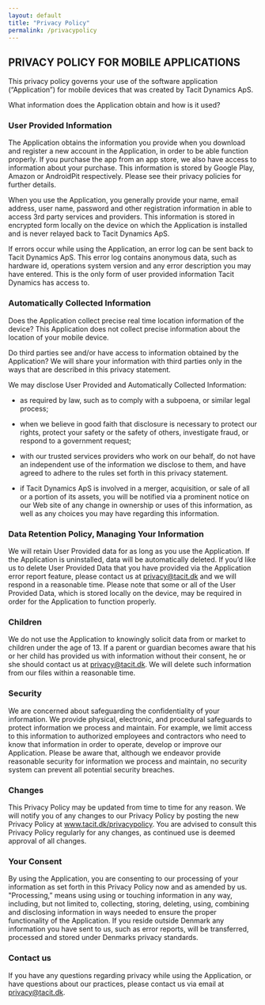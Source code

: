 ```yaml
---
layout: default
title: "Privacy Policy"
permalink: /privacypolicy
---
```


## PRIVACY POLICY FOR MOBILE APPLICATIONS
 
This privacy policy governs your use of the software application (“Application”) for mobile devices that was created by Tacit Dynamics ApS.  

What information does the Application obtain and how is it used?
 
### User Provided Information 
The Application obtains the information you provide when you download and register a new account in the Application, in order to be able function properly. If you purchase the app from an app store, we also have access to information about your purchase. This information is stored by Google Play, Amazon or AndroidPit respectively. Please see their privacy policies for further details.
 
When you use the Application, you generally provide your name, email address, user name, password and other registration information in able to access 3rd party services and providers. This information is stored in encrypted form locally on the device on which the Application is installed and is never relayed back to Tacit Dynamics ApS.

If errors occur while using the Application, an error log can be sent back to Tacit Dynamics ApS. This error log contains anonymous data, such as hardware id, operations system version and any error description you may have entered. This is the only form of user provided information Tacit Dynamics has access to.
 
### Automatically Collected Information 
Does the Application collect precise real time location information of the device?
This Application does not collect precise information about the location of your mobile device. 
 
Do third parties see and/or have access to information obtained by the Application?
We will share your information with third parties only in the ways that are described in this privacy statement.

We may disclose User Provided and Automatically Collected Information:

* as required by law, such as to comply with a subpoena, or similar legal process;

* when we believe in good faith that disclosure is necessary to protect our rights, protect your safety or the safety of others, investigate fraud, or respond to a government request;

* with our trusted services providers who work on our behalf, do not have an independent use of the information we disclose to them, and have agreed to adhere to the rules set forth in this privacy statement.

* if Tacit Dynamics ApS is involved in a merger, acquisition, or sale of all or a portion of its assets, you will be notified via a prominent notice on our Web site of any change in ownership or uses of this information, as well as any choices you may have regarding this information.

### Data Retention Policy, Managing Your Information
We will retain User Provided data for as long as you use the Application. If the Application is uninstalled, data will be automatically deleted. If you’d like us to delete User Provided Data that you have provided via the Application error report feature, please contact us at <privacy@tacit.dk> and we will respond in a reasonable time. Please note that some or all of the User Provided Data, which is stored locally on the device, may be required in order for the Application to function properly.
 
### Children
We do not use the Application to knowingly solicit data from or market to children under the age of 13. If a parent or guardian becomes aware that his or her child has provided us with information without their consent, he or she should contact us at <privacy@tacit.dk>. We will delete such information from our files within a reasonable time.

### Security
We are concerned about safeguarding the confidentiality of your information. We provide physical, electronic, and procedural safeguards to protect information we process and maintain. For example, we limit access to this information to authorized employees and contractors who need to know that information in order to operate, develop or improve our Application. Please be aware that, although we endeavor provide reasonable security for information we process and maintain, no security system can prevent all potential security breaches.

### Changes
This Privacy Policy may be updated from time to time for any reason. We will notify you of any changes to our Privacy Policy by posting the new Privacy Policy at www.tacit.dk/privacypolicy. You are advised to consult this Privacy Policy regularly for any changes, as continued use is deemed approval of all changes.  

### Your Consent
By using the Application, you are consenting to our processing of your information as set forth in this Privacy Policy now and as amended by us. "Processing,” means using using or touching information in any way, including, but not limited to, collecting, storing, deleting, using, combining and disclosing information in ways needed to ensure the proper functionality of the Application. If you reside outside Denmark any information you have sent to us, such as error reports, will be transferred, processed and stored under Denmarks privacy standards. 

### Contact us
If you have any questions regarding privacy while using the Application, or have questions about our practices, please contact us via email at <privacy@tacit.dk>.